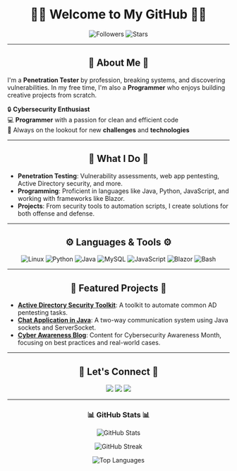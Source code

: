 <h1 align="center">👨‍💻 Welcome to My GitHub 👨‍💻</h1>
<p align="center">
  <img src="https://img.shields.io/github/followers/yourusername?style=social" alt="Followers">
  <img src="https://img.shields.io/github/stars/yourusername?style=social" alt="Stars">
</p>

---

<h2 align="center">👾 About Me 👾</h2>

I'm a **Penetration Tester** by profession, breaking systems, and discovering vulnerabilities. In my free time, I'm also a **Programmer** who enjoys building creative projects from scratch.

🔒 **Cybersecurity Enthusiast**  
💻 **Programmer** with a passion for clean and efficient code  
🎯 Always on the lookout for new **challenges** and **technologies**

---

<h2 align="center">💼 What I Do 💼</h2>

- **Penetration Testing**: Vulnerability assessments, web app pentesting, Active Directory security, and more.
- **Programming**: Proficient in languages like Java, Python, JavaScript, and working with frameworks like Blazor.
- **Projects**: From security tools to automation scripts, I create solutions for both offense and defense.

---

<h2 align="center">⚙️ Languages & Tools ⚙️</h2>

<p align="center">
  <img src="https://img.shields.io/badge/Linux-FCC624?style=for-the-badge&logo=linux&logoColor=black" alt="Linux">
  <img src="https://img.shields.io/badge/Python-3776AB?style=for-the-badge&logo=python&logoColor=white" alt="Python">
  <img src="https://img.shields.io/badge/Java-007396?style=for-the-badge&logo=java&logoColor=white" alt="Java">
  <img src="https://img.shields.io/badge/MySQL-4479A1?style=for-the-badge&logo=mysql&logoColor=white" alt="MySQL">
  <img src="https://img.shields.io/badge/Javascript-F7DF1E?style=for-the-badge&logo=javascript&logoColor=black" alt="JavaScript">
  <img src="https://img.shields.io/badge/Blazor-512BD4?style=for-the-badge&logo=blazor&logoColor=white" alt="Blazor">
  <img src="https://img.shields.io/badge/Bash-4EAA25?style=for-the-badge&logo=gnubash&logoColor=white" alt="Bash">
</p>

---

<h2 align="center">🌟 Featured Projects 🌟</h2>

- [**Active Directory Security Toolkit**](https://github.com/yourusername/AD-Security-Toolkit): A toolkit to automate common AD pentesting tasks.
- [**Chat Application in Java**](https://github.com/yourusername/JavaChatApp): A two-way communication system using Java sockets and ServerSocket.
- [**Cyber Awareness Blog**]([https://github.com/yourusername/CyberAwareness](https://medium.com/@xhita77)): Content for Cybersecurity Awareness Month, focusing on best practices and real-world cases.

---

<h2 align="center">🚀 Let's Connect 🚀</h2>

<p align="center">
  <a href="https://twitter.com/yourusername" target="_blank"><img src="https://img.shields.io/badge/Twitter-1DA1F2?style=for-the-badge&logo=twitter&logoColor=white"></a>
  <a href="https://www.linkedin.com/in/yourusername/" target="_blank"><img src="https://img.shields.io/badge/LinkedIn-0A66C2?style=for-the-badge&logo=linkedin&logoColor=white"></a>
  <a href="mailto:youremail@example.com" target="_blank"><img src="https://img.shields.io/badge/Email-D14836?style=for-the-badge&logo=gmail&logoColor=white"></a>
</p>

---

<h3 align="center">📊 GitHub Stats 📊</h3>

<p align="center">
  <img src="https://github-readme-stats.vercel.app/api?username=yamashita012&show_icons=true&theme=radical" alt="GitHub Stats">
</p>

<p align="center">
  <img src="https://github-readme-streak-stats.herokuapp.com/?user=yamashita012&theme=radical" alt="GitHub Streak">
</p>

<p align="center">
  <img src="https://github-readme-stats.vercel.app/api/top-langs/?username=yamashita012&layout=compact&theme=radical" alt="Top Languages">
</p>
